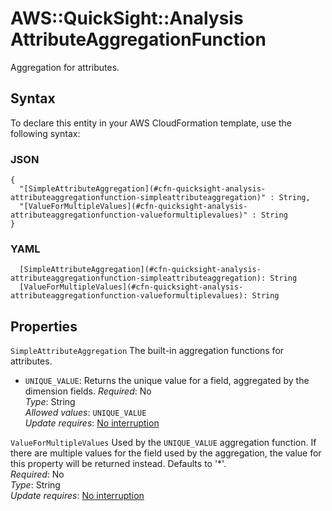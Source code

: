 # AWS::QuickSight::Analysis AttributeAggregationFunction<a name="aws-properties-quicksight-analysis-attributeaggregationfunction"></a>

Aggregation for attributes\.

## Syntax<a name="aws-properties-quicksight-analysis-attributeaggregationfunction-syntax"></a>

To declare this entity in your AWS CloudFormation template, use the following syntax:

### JSON<a name="aws-properties-quicksight-analysis-attributeaggregationfunction-syntax.json"></a>

```
{
  "[SimpleAttributeAggregation](#cfn-quicksight-analysis-attributeaggregationfunction-simpleattributeaggregation)" : String,
  "[ValueForMultipleValues](#cfn-quicksight-analysis-attributeaggregationfunction-valueformultiplevalues)" : String
}
```

### YAML<a name="aws-properties-quicksight-analysis-attributeaggregationfunction-syntax.yaml"></a>

```
  [SimpleAttributeAggregation](#cfn-quicksight-analysis-attributeaggregationfunction-simpleattributeaggregation): String
  [ValueForMultipleValues](#cfn-quicksight-analysis-attributeaggregationfunction-valueformultiplevalues): String
```

## Properties<a name="aws-properties-quicksight-analysis-attributeaggregationfunction-properties"></a>

`SimpleAttributeAggregation`  <a name="cfn-quicksight-analysis-attributeaggregationfunction-simpleattributeaggregation"></a>
The built\-in aggregation functions for attributes\.  
+  `UNIQUE_VALUE`: Returns the unique value for a field, aggregated by the dimension fields\.
*Required*: No  
*Type*: String  
*Allowed values*: `UNIQUE_VALUE`  
*Update requires*: [No interruption](https://docs.aws.amazon.com/AWSCloudFormation/latest/UserGuide/using-cfn-updating-stacks-update-behaviors.html#update-no-interrupt)

`ValueForMultipleValues`  <a name="cfn-quicksight-analysis-attributeaggregationfunction-valueformultiplevalues"></a>
Used by the `UNIQUE_VALUE` aggregation function\. If there are multiple values for the field used by the aggregation, the value for this property will be returned instead\. Defaults to '\*'\.  
*Required*: No  
*Type*: String  
*Update requires*: [No interruption](https://docs.aws.amazon.com/AWSCloudFormation/latest/UserGuide/using-cfn-updating-stacks-update-behaviors.html#update-no-interrupt)